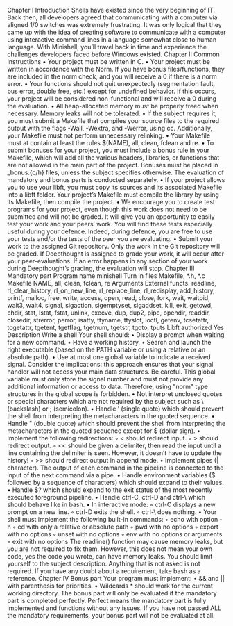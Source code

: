 Chapter I
Introduction
Shells have existed since the very beginning of IT.
Back then, all developers agreed that communicating with a computer via aligned 1/0
switches was extremely frustrating.
It was only logical that they came up with the idea of creating software to communicate
with a computer using interactive command lines in a language somewhat close to human
language.
With Minishell, you’ll travel back in time and experience the challenges developers faced
before Windows existed.
Chapter II
Common Instructions
• Your project must be written in C.
• Your project must be written in accordance with the Norm. If you have bonus
  files/functions, they are included in the norm check, and you will receive a 0 if
  there is a norm error.
• Your functions should not quit unexpectedly (segmentation fault, bus error, double free, etc.) except for undefined behavior. If this occurs, your project will be
  considered non-functional and will receive a 0 during the evaluation.
• All heap-allocated memory must be properly freed when necessary. Memory leaks
  will not be tolerated.
• If the subject requires it, you must submit a Makefile that compiles your source
  files to the required output with the flags -Wall, -Wextra, and -Werror, using cc.
  Additionally, your Makefile must not perform unnecessary relinking.
• Your Makefile must at contain at least the rules $(NAME), all, clean, fclean and re.
• To submit bonuses for your project, you must include a bonus rule in your Makefile,
  which will add all the various headers, libraries, or functions that are not allowed in
  the main part of the project. Bonuses must be placed in _bonus.{c/h} files, unless
  the subject specifies otherwise. The evaluation of mandatory and bonus parts is
  conducted separately.
• If your project allows you to use your libft, you must copy its sources and its
  associated Makefile into a libft folder. Your project’s Makefile must compile
  the library by using its Makefile, then compile the project.
• We encourage you to create test programs for your project, even though this work
  does not need to be submitted and will not be graded. It will give you an
  opportunity to easily test your work and your peers’ work. You will find these tests
  especially useful during your defence. Indeed, during defence, you are free to use
  your tests and/or the tests of the peer you are evaluating.
• Submit your work to the assigned Git repository. Only the work in the Git repository will be graded. If Deepthought is assigned to grade your work, it will occur
  after your peer-evaluations. If an error happens in any section of your work during Deepthought’s grading, the evaluation will stop.
Chapter III
Mandatory part
Program name minishell
Turn in files Makefile, *.h, *.c
Makefile NAME, all, clean, fclean, re
Arguments
External functs. readline, rl_clear_history, rl_on_new_line,
rl_replace_line, rl_redisplay, add_history,
printf, malloc, free, write, access, open, read,
close, fork, wait, waitpid, wait3, wait4, signal,
sigaction, sigemptyset, sigaddset, kill, exit,
getcwd, chdir, stat, lstat, fstat, unlink, execve,
dup, dup2, pipe, opendir, readdir, closedir,
strerror, perror, isatty, ttyname, ttyslot, ioctl,
getenv, tcsetattr, tcgetattr, tgetent, tgetflag,
tgetnum, tgetstr, tgoto, tputs
Libft authorized Yes
Description Write a shell
Your shell should:
• Display a prompt when waiting for a new command.
• Have a working history.
• Search and launch the right executable (based on the PATH variable or using a
relative or an absolute path).
• Use at most one global variable to indicate a received signal. Consider the
implications: this approach ensures that your signal handler will not access your
main data structures.
Be careful. This global variable must only store the signal number
and must not provide any additional information or access to data.
Therefore, using "norm" type structures in the global scope is
forbidden.
• Not interpret unclosed quotes or special characters which are not required by the
subject such as \ (backslash) or ; (semicolon).
• Handle ’ (single quote) which should prevent the shell from interpreting the metacharacters in the quoted sequence.
• Handle " (double quote) which should prevent the shell from interpreting the metacharacters in the quoted sequence except for $ (dollar sign).
• Implement the following redirections:
◦ < should redirect input.
◦ > should redirect output.
◦ << should be given a delimiter, then read the input until a line containing the
delimiter is seen. However, it doesn’t have to update the history!
◦ >> should redirect output in append mode.
• Implement pipes (| character). The output of each command in the pipeline is
connected to the input of the next command via a pipe.
• Handle environment variables ($ followed by a sequence of characters) which
should expand to their values.
• Handle $? which should expand to the exit status of the most recently executed
foreground pipeline.
• Handle ctrl-C, ctrl-D and ctrl-\ which should behave like in bash.
• In interactive mode:
◦ ctrl-C displays a new prompt on a new line.
◦ ctrl-D exits the shell.
◦ ctrl-\ does nothing.
• Your shell must implement the following built-in commands:
◦ echo with option -n
◦ cd with only a relative or absolute path
◦ pwd with no options
◦ export with no options
◦ unset with no options
◦ env with no options or arguments
◦ exit with no options
The readline() function may cause memory leaks, but you are not required to fix them.
However, this does not mean your own code, yes the code you wrote, can have
memory leaks.
You should limit yourself to the subject description. Anything that
is not asked is not required.
If you have any doubt about a requirement, take bash as a reference.
Chapter IV
Bonus part
Your program must implement:
• && and || with parenthesis for priorities.
• Wildcards * should work for the current working directory.
The bonus part will only be evaluated if the mandatory part is
completed perfectly. Perfect means the mandatory part is fully
implemented and functions without any issues. If you have not passed
ALL the mandatory requirements, your bonus part will not be evaluated
at all.
